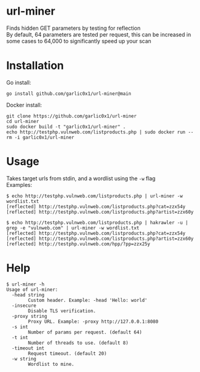 # url-miner
Finds hidden GET parameters by testing for reflection  
By default, 64 parameters are tested per request, this can be increased in some cases to 64,000 to significantly speed up your scan  

# Installation
Go install:  
```
go install github.com/garlic0x1/url-miner@main
```  
Docker install:  
```
git clone https://github.com/garlic0x1/url-miner
cd url-miner
sudo docker build -t "garlic0x1/url-miner" .
echo http://testphp.vulnweb.com/listproducts.php | sudo docker run --rm -i garlic0x1/url-miner
```

# Usage
Takes target urls from stdin, and a wordlist using the `-w` flag  
Examples:
```
$ echo http://testphp.vulnweb.com/listproducts.php | url-miner -w wordlist.txt 
[reflected] http://testphp.vulnweb.com/listproducts.php?cat=zzx54y
[reflected] http://testphp.vulnweb.com/listproducts.php?artist=zzx60y
```
```
$ echo http://testphp.vulnweb.com/listproducts.php | hakrawler -u | grep -e "vulnweb.com" | url-miner -w wordlist.txt
[reflected] http://testphp.vulnweb.com/listproducts.php?cat=zzx54y
[reflected] http://testphp.vulnweb.com/listproducts.php?artist=zzx60y
[reflected] http://testphp.vulnweb.com/hpp/?pp=zzx25y
```


# Help
```
$ url-miner -h
Usage of url-miner:
  -head string
    	Custom header. Example: -head 'Hello: world'
  -insecure
    	Disable TLS verification.
  -proxy string
    	Proxy URL. Example: -proxy http://127.0.0.1:8080
  -s int
    	Number of params per request. (default 64)
  -t int
    	Number of threads to use. (default 8)
  -timeout int
    	Request timeout. (default 20)
  -w string
    	Wordlist to mine.

```
